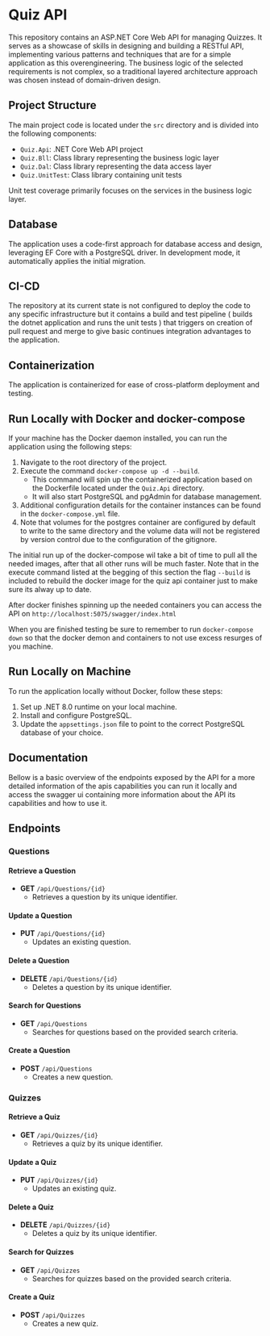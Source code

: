 # Quiz API

This repository contains an ASP.NET Core Web API for managing Quizzes. It serves
as a showcase of skills in designing and building a RESTful API, implementing
various patterns and techniques that are for a simple application as this
overengineering. The business logic of the selected requirements is not complex,
so a traditional layered architecture approach was chosen instead of
domain-driven design.

## Project Structure

The main project code is located under the `src` directory and is divided into
the following components:

- `Quiz.Api`: .NET Core Web API project
- `Quiz.Bll`: Class library representing the business logic layer
- `Quiz.Dal`: Class library representing the data access layer
- `Quiz.UnitTest`: Class library containing unit tests

Unit test coverage primarily focuses on the services in the business logic
layer.

## Database

The application uses a code-first approach for database access and design,
leveraging EF Core with a PostgreSQL driver. In development mode, it
automatically applies the initial migration.

## CI-CD

The repository at its current state is not configured to deploy the code to any
specific infrastructure but it contains a build and test pipeline ( builds the
dotnet application and runs the unit tests ) that triggers on creation of pull
request and merge to give basic continues integration advantages to the
application.

## Containerization

The application is containerized for ease of cross-platform deployment and
testing.

## Run Locally with Docker and docker-compose

If your machine has the Docker daemon installed, you can run the application
using the following steps:

1. Navigate to the root directory of the project.
2. Execute the command `docker-compose up -d --build`.
   - This command will spin up the containerized application based on the
     Dockerfile located under the `Quiz.Api` directory.
   - It will also start PostgreSQL and pgAdmin for database management.
3. Additional configuration details for the container instances can be found in
   the `docker-compose.yml` file.
4. Note that volumes for the postgres container are configured by default to
   write to the same directory and the volume data will not be registered by
   version control due to the configuration of the gitignore.

The initial run up of the docker-compose wil take a bit of time to pull all the
needed images, after that all other runs will be much faster. Note that in the
execute command listed at the begging of this section the flag `--build` is
included to rebuild the docker image for the quiz api container just to make
sure its alway up to date.

After docker finishes spinning up the needed containers you can access the API
on `http://localhost:5075/swagger/index.html`

When you are finished testing be sure to remember to run `docker-compose down`
so that the docker demon and containers to not use excess resurges of you
machine.

## Run Locally on Machine

To run the application locally without Docker, follow these steps:

1. Set up .NET 8.0 runtime on your local machine.
2. Install and configure PostgreSQL.
3. Update the `appsettings.json` file to point to the correct PostgreSQL
   database of your choice.

## Documentation

Bellow is a basic overview of the endpoints exposed by the API for a more
detailed information of the apis capabilities you can run it locally and access
the swagger ui containing more information about the API its capabilities and
how to use it.

## Endpoints

### Questions

#### Retrieve a Question

- **GET** `/api/Questions/{id}`
  - Retrieves a question by its unique identifier.

#### Update a Question

- **PUT** `/api/Questions/{id}`
  - Updates an existing question.

#### Delete a Question

- **DELETE** `/api/Questions/{id}`
  - Deletes a question by its unique identifier.

#### Search for Questions

- **GET** `/api/Questions`
  - Searches for questions based on the provided search criteria.

#### Create a Question

- **POST** `/api/Questions`
  - Creates a new question.

### Quizzes

#### Retrieve a Quiz

- **GET** `/api/Quizzes/{id}`
  - Retrieves a quiz by its unique identifier.

#### Update a Quiz

- **PUT** `/api/Quizzes/{id}`
  - Updates an existing quiz.

#### Delete a Quiz

- **DELETE** `/api/Quizzes/{id}`
  - Deletes a quiz by its unique identifier.

#### Search for Quizzes

- **GET** `/api/Quizzes`
  - Searches for quizzes based on the provided search criteria.

#### Create a Quiz

- **POST** `/api/Quizzes`
  - Creates a new quiz.
